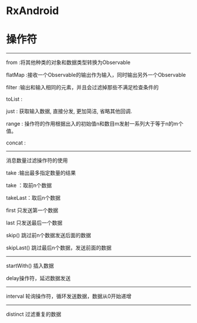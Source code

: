RxAndroid
=
# 操作符 
---
from :将其他种类的对象和数据类型转换为Observable 

flatMap :接收一个Observable的输出作为输入，同时输出另外一个Observable

filter :输出和输入相同的元素，并且会过滤掉那些不满足检查条件的

toList :

just : 获取输入数据, 直接分发, 更加简洁, 省略其他回调.

range : 操作符的作用根据出入的初始值n和数目m发射一系列大于等于n的m个值。

concat : 

---
消息数量过滤操作符的使用

take :输出最多指定数量的结果

take ：取前n个数据 

takeLast：取后n个数据 

first 只发送第一个数据 

last 只发送最后一个数据 

skip() 跳过前n个数据发送后面的数据 

skipLast() 跳过最后n个数据，发送前面的数据 


---
startWith() 插入数据

delay操作符，延迟数据发送 

----
interval 轮询操作符，循环发送数据，数据从0开始递增 

---
distinct    过滤重复的数据

